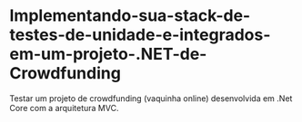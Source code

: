 # Implementando-sua-stack-de-testes-de-unidade-e-integrados-em-um-projeto-.NET-de-Crowdfunding
Testar um projeto de crowdfunding (vaquinha online) desenvolvida em .Net Core com a arquitetura MVC. 
